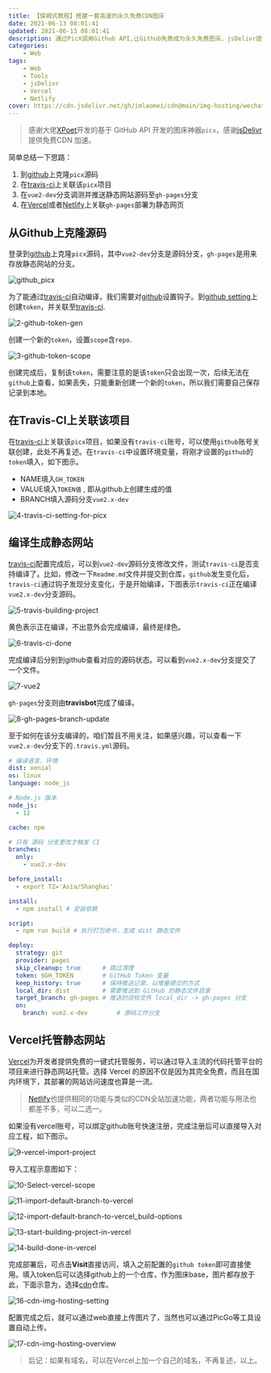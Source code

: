 ```yaml
---
title: 【保姆式教程】搭建一套高速的永久免费CDN图床
date: 2021-06-13 08:01:41
updated: 2021-06-13 08:01:41
description: 通过PicX调用Github API,让Github免费成为永久免费图床，jsDelivr提供永久免费CDN加速，Vercel/Netlify为你提供免费图床网站托管.
categories: 
	- Web
tags:
	- Web
	- Tools
	- jsDelivr
	- Vercel
	- Netlify
cover: https://cdn.jsdelivr.net/gh/imlaomei/cdn@main/img-hosting/wechat_gh_20210613.png
---
```


> 感谢大佬[XPoet](https://xpoet.cn/)开发的基于 GitHub API 开发的图床神器`picx`，感谢[jsDelivr](https://www.jsdelivr.com/)提供免费CDN 加速。

简单总结一下思路：

1. 到[github](https://github.com/meixuhong/picx)上克隆`picx`源码
2. 在[travis-ci](https://travis-ci.com/)上关联该`picx`项目
3. 在`vue2-dev`分支调测并推送静态网站源码至`gh-pages`分支
4. 在[Vercel](https://vercel.com)或者[Netlify](https://www.netlify.com/)上关联`gh-pages`部署为静态网页

## 从Github上克隆源码

登录到[github](https://github.com/meixuhong/picx)上克隆`picx`源码，其中`vue2-dev`分支是源码分支，`gh-pages`是用来存放静态网站的分支。

![github_picx](https://cdn.jsdelivr.net/gh/imlaomei/cdn@main/img-hosting/1-clone-picx-source.png)

为了能通过[travis-ci](https://travis-ci.com/)自动编译，我们需要对[github](https://github.com/meixuhong/picx)设置钩子。到[github setting](https://github.com/settings/tokens)上创建`token`，并关联至[travis-ci](https://travis-ci.com/).

![2-github-token-gen](https://cdn.jsdelivr.net/gh/imlaomei/cdn@main/img-hosting/2-github-token-gen.png)

创建一个新的`token`，设置`scope`含`repo`.

![3-github-token-scope](https://cdn.jsdelivr.net/gh/imlaomei/cdn@main/img-hosting/3-github-token-scope.png)

创建完成后，复制该`token`，需要注意的是该`token`只会出现一次，后续无法在`github`上查看，如果丢失，只能重新创建一个新的`token`，所以我们需要自己保存记录到本地。

## 在Travis-CI上关联该项目

在[travis-ci](https://travis-ci.com/)上关联该`picx`项目，如果没有`travis-ci`账号，可以使用`github`账号关联创建，此处不再复述。在`travis-ci`中设置环境变量，将刚才设置的`github`的`token`填入，如下图示。

- NAME填入`GH_TOKEN`
- VALUE填入`TOKEN值` , 即从github上创建生成的值
- BRANCH填入源码分支`vue2.x-dev`

![4-travis-ci-setting-for-picx](https://cdn.jsdelivr.net/gh/imlaomei/cdn@main/img-hosting/4-travis-ci-setting-for-picx.png.png)

## 编译生成静态网站

[travis-ci](https://travis-ci.com/)配置完成后，可以到`vue2-dev`源码分支修改文件，测试`travis-ci`是否支持编译了。比如，修改一下`Readme.md`文件并提交到仓库，`github`发生变化后，`travis-ci`通过钩子发现分支变化，于是开始编译，下图表示`travis-ci`正在编译`vue2.x-dev`分支源码。

![5-travis-building-project](https://cdn.jsdelivr.net/gh/imlaomei/cdn@main/img-hosting/5-travis-building-project.png)

黄色表示正在编译，不出意外会完成编译，最终是绿色。

![6-travis-ci-done](https://cdn.jsdelivr.net/gh/imlaomei/cdn@main/img-hosting/6-travis-ci-done.png)

完成编译后分别到github查看对应的源码状态。可以看到`vue2.x-dev`分支提交了一个文件。

![7-vue2](https://cdn.jsdelivr.net/gh/imlaomei/cdn@main/img-hosting/7-vue2.x-dev-branch-update.png)

`gh-pages`分支则由**travisbot**完成了编译。

![8-gh-pages-branch-update](https://cdn.jsdelivr.net/gh/imlaomei/cdn@main/img-hosting/8-gh-pages-branch-update.png)

至于如何在该分支编译的，咱们暂且不用关注，如果感兴趣，可以查看一下`vue2.x-dev`分支下的`.travis.yml`源码。

```yml
# 编译语言、环境
dist: xenial
os: linux
language: node_js

# Node.js 版本
node_js:
  - 12

cache: npm

# 只有 源码 分支更改才触发 CI
branches:
  only:
    - vue2.x-dev

before_install:
  - export TZ='Asia/Shanghai'

install:
  - npm install # 安装依赖

script:
  - npm run build # 执行打包命令，生成 dist 静态文件

deploy:
  strategy: git
  provider: pages
  skip_cleanup: true      # 跳过清理
  token: $GH_TOKEN        # GitHub Token 变量
  keep_history: true      # 保持推送记录，以增量提交的方式
  local_dir: dist         # 需要推送到 GitHub 的静态文件目录
  target_branch: gh-pages # 推送的目标文件 local_dir -> gh-pages 分支
  on:
    branch: vue2.x-dev        # 源码工作分支
```

## Vercel托管静态网站

[Vercel](https://vercel.com/)为开发者提供免费的一键式托管服务，可以通过导入主流的代码托管平台的项目来进行静态网站托管。选择 Vercel 的原因不仅是因为其完全免费，而且在国内环境下，其部署的网站访问速度也算是一流。

> [Netlify](https://www.netlify.com/)也提供相同的功能与类似的CDN全站加速功能，两者功能与用法也都差不多，可以二选一。

如果没有vercel账号，可以绑定github账号快速注册，完成注册后可以直接导入对应工程，如下图示。

![9-vercel-import-project](https://cdn.jsdelivr.net/gh/imlaomei/cdn@main/img-hosting/9-vercel-import-project.png)

导入工程示意图如下：

![10-Select-vercel-scope](https://cdn.jsdelivr.net/gh/imlaomei/cdn@main/img-hosting/10-Select-vercel-scope.png)

![11-import-default-branch-to-vercel](https://cdn.jsdelivr.net/gh/imlaomei/cdn@main/img-hosting/11-import-default-branch-to-vercel.png)

![12-import-default-branch-to-vercel_build-options](https://cdn.jsdelivr.net/gh/imlaomei/cdn@main/img-hosting/12-import-default-branch-to-vercel_build-options.png)

![13-start-building-project-in-vercel](https://cdn.jsdelivr.net/gh/imlaomei/cdn@main/img-hosting/13-start-building-project-in-vercel.png)

![14-build-done-in-vercel](https://cdn.jsdelivr.net/gh/imlaomei/cdn@main/img-hosting/14-build-done-in-vercel.png)

完成部署后，可点击**Visit**直接访问，填入之前配置的`github token`即可直接使用。填入token后可以选择github上的一个仓库，作为图床base，图片都存放于此，下面示意为，选择[cdn](https://github.com/imlaomei/cdn)仓库。

![16-cdn-img-hosting-setting](https://cdn.jsdelivr.net/gh/imlaomei/cdn@main/img-hosting/16-cdn-img-hosting-setting.png)

配置完成之后，就可以通过web直接上传图片了，当然也可以通过PicGo等工具设置自动上传。

![17-cdn-img-hosting-overview](https://cdn.jsdelivr.net/gh/imlaomei/cdn@main/img-hosting/17-cdn-img-hosting-overview.png)

> 后记：如果有域名，可以在Vercel上加一个自己的域名，不再复述，以上。